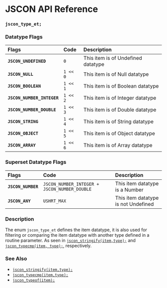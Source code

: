 # JSCON API Reference

### `jscon_type_et;`

### Datatype Flags

| Flags | Code | Description |
| :--- | :--- | :--- |
|**`JSCON_UNDEFINED`**|`0`| This item is of Undefined datatype |
|**`JSCON_NULL`**|`1 << 0`| This item is of Null datatype |
|**`JSCON_BOOLEAN`**|`1 << 1`| This item is of Boolean datatype |
|**`JSCON_NUMBER_INTEGER`**|`1 << 2`| This item is of Integer datatype |
|**`JSCON_NUMBER_DOUBLE`**|`1 << 3`| This item is of Double datatype |
|**`JSCON_STRING`**|`1 << 4`| This item is of String datatype |
|**`JSCON_OBJECT`**|`1 << 5`| This item is of Object datatype |
|**`JSCON_ARRAY`**|`1 << 6`| This item is of Array datatype |

### Superset Datatype Flags

| Flags | Code | Description |
| :--- | :--- | :--- |
|**`JSCON_NUMBER`**|`JSCON_NUMBER_INTEGER + JSCON_NUMBER_DOUBLE`| This item datatype is a Number |
|**`JSCON_ANY`**|`USHRT_MAX`| This item datatype is not Undefined |

### Description

The enum `jscon_type_et` defines the item datatype, it is also used for filtering or comparing the item datatype with another type defined in a routine parameter. As seen in [`jscon_stringify(item,type);`](jscon_stringify.md) and [`jscon_typecmp(item, type);`](jscon_typecmp.md), respectively.

### See Also

* [`jscon_stringify(item,type);`](jscon_stringify.md)
* [`jscon_typecmp(item,type);`](jscon_typecmp.md)
* [`jscon_typeof(item);`](jscon_typeof.md)
